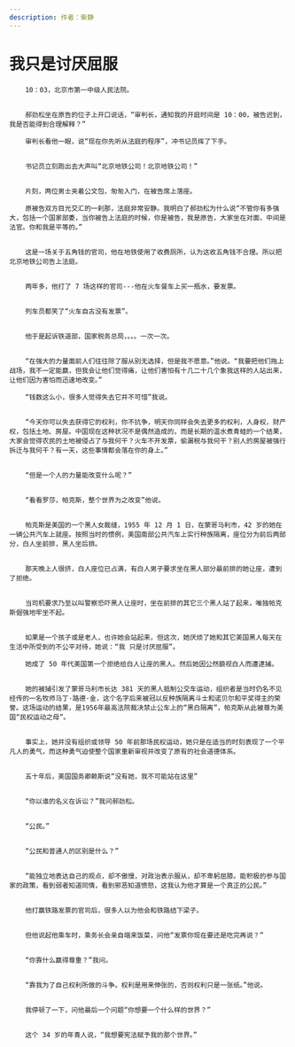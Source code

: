 ```yaml
---
description: 作者：柴静
---
```


# 我只是讨厌屈服



        10：03，北京市第一中级人民法院。

        郝劲松坐在原告的位子上开口说话，“审判长，通知我的开庭时间是 10：00，被告迟到，我是否能得到合理解释？”

        审判长看他一眼，说“现在你先听从法庭的程序”，冲书记员挥了下手。

        书记员立刻跑出去大声叫“北京地铁公司！北京地铁公司！”

        片刻，两位男士夹着公文包，匆匆入门，在被告席上落座。

        原被告双方目光交汇的一刹那，法庭非常安静。我明白了郝劲松为什么说“不管你有多强大，包括一个国家部委，当你被告上法庭的时候，你是被告，我是原告，大家坐在对面，中间是法官。你和我是平等的。”

        这是一场关于五角钱的官司，他在地铁使用了收费厕所，认为这收五角钱不合理。所以把北京地铁公司告上法庭。

        两年多，他打了 7 场这样的官司---他在火车餐车上买一瓶水，要发票。

        列车员都笑了“火车自古没有发票”。 

        他于是起诉铁道部，国家税务总局，。。。一次一次。

        “在强大的力量面前人们往往除了服从别无选择，但是我不愿意。”他说。“我要把他们拖上战场，我不一定能赢，但我会让他们觉得痛，让他们害怕有十几二十几个象我这样的人站出来，让他们因为害怕而迅速地改变。”

        “钱数这么小，很多人觉得失去它并不可惜”我说。

        “今天你可以失去获得它的权利，你不抗争，明天你同样会失去更多的权利，人身权，财产权，包括土地、房屋。中国现在这种状况不是偶然造成的，而是长期的温水煮青蛙的一个结果，大家会觉得农民的土地被侵占了与我何干？火车不开发票，偷漏税与我何干？别人的房屋被强行拆迁与我何干？有一天，这些事情都会落在你的身上。”

        “但是一个人的力量能改变什么呢？”

        “看看罗莎，帕克斯，整个世界为之改变”他说。

        帕克斯是美国的一个黑人女裁缝，1955 年 12 月 1 日，在蒙哥马利市，42 岁的她在一辆公共汽车上就座。按照当时的惯例，美国南部公共汽车上实行种族隔离，座位分为前后两部分，白人坐前排，黑人坐后排。

        那天晚上人很挤，白人座位已占满，有白人男子要求坐在黑人部分最前排的她让座，遭到了拒绝。

        当司机要求乃至以叫警察恐吓黑人让座时，坐在前排的其它三个黑人站了起来，唯独帕克斯倔强地牢坐不起。

        如果是一个孩子或是老人，也许她会站起来，但这次，她厌烦了她和其它美国黑人每天在生活中所受到的不公平对待，她说：“我 只是讨厌屈服”。

        她成了 50 年代美国第一个拒绝给白人让座的黑人。然后她因公然藐视白人而遭逮捕。

        她的被捕引发了蒙哥马利市长达 381 天的黑人抵制公交车运动，组织者是当时仍名不见经传的一名牧师马丁·路德·金，这个名字后来被冠以反种族隔离斗士和诺贝尔和平奖得主的荣誉。这场运动的结果，是1956年最高法院裁决禁止公车上的“黑白隔离”，帕克斯从此被尊为美国“民权运动之母”。

        事实上，她并没有组织或领导 50 年前那场民权运动，她只是在适当的时刻表现了一个平凡人的勇气，而这种勇气迫使整个国家重新审视并改变了原有的社会道德体系。

        五十年后，美国国务卿赖斯说“没有她，我不可能站在这里”

        “你以谁的名义在诉讼？”我问郝劲松。

        “公民。”

        “公民和普通人的区别是什么？”

        “能独立地表达自己的观点，却不傲慢，对政治表示服从，却不卑躬屈膝。能积极的参与国家的政策，看到弱者知道同情，看到邪恶知道愤怒，这我认为他才算是一个真正的公民。”

        他打赢铁路发票的官司后，很多人以为他会和铁路结下梁子。

        但他说起他乘车时，乘务长会亲自端来饭菜，问他“发票你现在要还是吃完再说？”

        “你靠什么赢得尊重？”我问。

        “靠我为了自己权利所做的斗争。权利是用来伸张的，否则权利只是一张纸。”他说。　

        我停顿了一下，问他最后一个问题“你想要一个什么样的世界？”

        这个 34 岁的年青人说，“我想要宪法赋予我的那个世界。”

